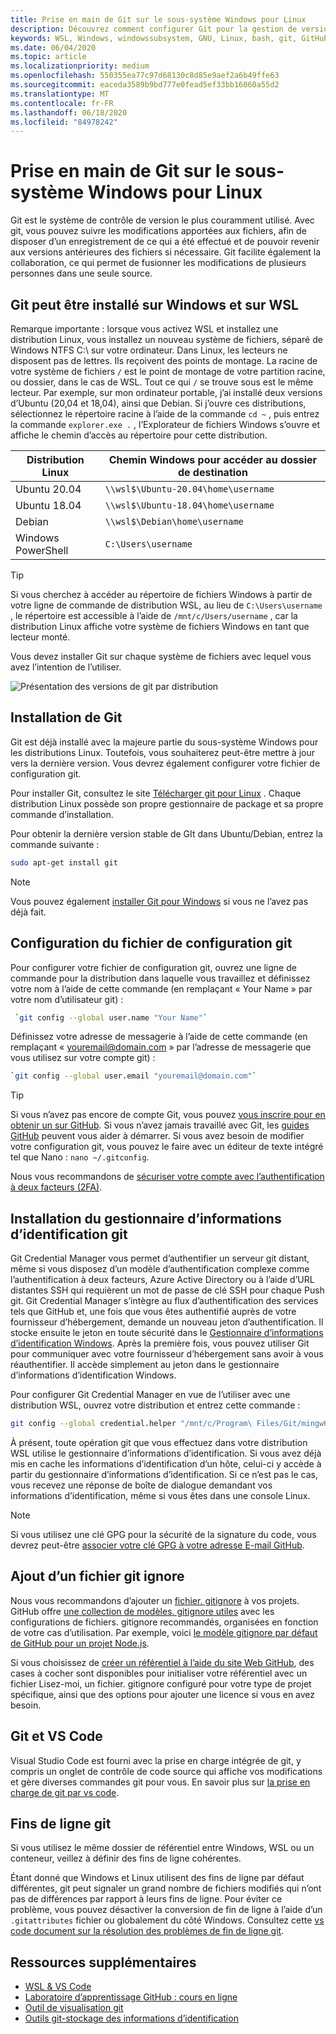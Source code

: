 ```yaml
---
title: Prise en main de Git sur le sous-système Windows pour Linux
description: Découvrez comment configurer Git pour la gestion de version sur le sous-système Windows pour Linux.
keywords: WSL, Windows, windowssubsystem, GNU, Linux, bash, git, GitHub, contrôle de version
ms.date: 06/04/2020
ms.topic: article
ms.localizationpriority: medium
ms.openlocfilehash: 550355ea77c97d68130c8d85e9aef2a6b49ffe63
ms.sourcegitcommit: eaceda3589b9bd777e0fead5ef33bb16060a55d2
ms.translationtype: MT
ms.contentlocale: fr-FR
ms.lasthandoff: 06/18/2020
ms.locfileid: "84978242"
---
```

# <a name="get-started-using-git-on-windows-subsystem-for-linux"></a>Prise en main de Git sur le sous-système Windows pour Linux

Git est le système de contrôle de version le plus couramment utilisé. Avec git, vous pouvez suivre les modifications apportées aux fichiers, afin de disposer d’un enregistrement de ce qui a été effectué et de pouvoir revenir aux versions antérieures des fichiers si nécessaire. Git facilite également la collaboration, ce qui permet de fusionner les modifications de plusieurs personnes dans une seule source.

## <a name="git-can-be-installed-on-windows-and-on-wsl"></a>Git peut être installé sur Windows et sur WSL

Remarque importante : lorsque vous activez WSL et installez une distribution Linux, vous installez un nouveau système de fichiers, séparé de Windows NTFS C:\ sur votre ordinateur. Dans Linux, les lecteurs ne disposent pas de lettres. Ils reçoivent des points de montage. La racine de votre système de fichiers `/` est le point de montage de votre partition racine, ou dossier, dans le cas de WSL. Tout ce qui `/` se trouve sous est le même lecteur. Par exemple, sur mon ordinateur portable, j’ai installé deux versions d’Ubuntu (20,04 et 18,04), ainsi que Debian. Si j’ouvre ces distributions, sélectionnez le répertoire racine à l’aide de la commande `cd ~` , puis entrez la commande `explorer.exe .` , l’Explorateur de fichiers Windows s’ouvre et affiche le chemin d’accès au répertoire pour cette distribution.

| Distribution Linux | Chemin Windows pour accéder au dossier de destination |
| ----------- | ----------- |
| Ubuntu 20.04 | `\\wsl$\Ubuntu-20.04\home\username` |
| Ubuntu 18.04 | `\\wsl$\Ubuntu-18.04\home\username` |
| Debian | `\\wsl$\Debian\home\username` |
| Windows PowerShell | `C:\Users\username` |

> [!TIP]
> Si vous cherchez à accéder au répertoire de fichiers Windows à partir de votre ligne de commande de distribution WSL, au lieu de `C:\Users\username` , le répertoire est accessible à l’aide de `/mnt/c/Users/username` , car la distribution Linux affiche votre système de fichiers Windows en tant que lecteur monté.

Vous devez installer Git sur chaque système de fichiers avec lequel vous avez l’intention de l’utiliser.

![Présentation des versions de git par distribution](../media/git-versions.gif)

## <a name="installing-git"></a>Installation de Git

Git est déjà installé avec la majeure partie du sous-système Windows pour les distributions Linux. Toutefois, vous souhaiterez peut-être mettre à jour vers la dernière version. Vous devrez également configurer votre fichier de configuration git.

Pour installer Git, consultez le site [Télécharger git pour Linux](https://git-scm.com/download/linux) . Chaque distribution Linux possède son propre gestionnaire de package et sa propre commande d’installation.

Pour obtenir la dernière version stable de GIt dans Ubuntu/Debian, entrez la commande suivante :

```bash
sudo apt-get install git
```

> [!NOTE]
> Vous pouvez également [installer Git pour Windows](https://git-scm.com/download/win) si vous ne l’avez pas déjà fait.

## <a name="git-config-file-setup"></a>Configuration du fichier de configuration git

Pour configurer votre fichier de configuration git, ouvrez une ligne de commande pour la distribution dans laquelle vous travaillez et définissez votre nom à l’aide de cette commande (en remplaçant « Your Name » par votre nom d’utilisateur git) :

```bash
 `git config --global user.name "Your Name"`
```

Définissez votre adresse de messagerie à l’aide de cette commande (en remplaçant « youremail@domain.com » par l’adresse de messagerie que vous utilisez sur votre compte git) :

```bash
`git config --global user.email "youremail@domain.com"`
```

> [!TIP]
> Si vous n’avez pas encore de compte Git, vous pouvez [vous inscrire pour en obtenir un sur GitHub](https://github.com/join). Si vous n’avez jamais travaillé avec Git, les [guides GitHub](https://guides.github.com/) peuvent vous aider à démarrer. Si vous avez besoin de modifier votre configuration git, vous pouvez le faire avec un éditeur de texte intégré tel que Nano : `nano ~/.gitconfig`.

Nous vous recommandons de [sécuriser votre compte avec l’authentification à deux facteurs (2FA)](https://help.github.com/en/github/authenticating-to-github/securing-your-account-with-two-factor-authentication-2fa).

## <a name="git-credential-manager-setup"></a>Installation du gestionnaire d’informations d’identification git

Git Credential Manager vous permet d’authentifier un serveur git distant, même si vous disposez d’un modèle d’authentification complexe comme l’authentification à deux facteurs, Azure Active Directory ou à l’aide d’URL distantes SSH qui requièrent un mot de passe de clé SSH pour chaque Push git. Git Credential Manager s’intègre au flux d’authentification des services tels que GitHub et, une fois que vous êtes authentifié auprès de votre fournisseur d’hébergement, demande un nouveau jeton d’authentification. Il stocke ensuite le jeton en toute sécurité dans le [Gestionnaire d’informations d’identification Windows](https://support.microsoft.com/help/4026814/windows-accessing-credential-manager). Après la première fois, vous pouvez utiliser Git pour communiquer avec votre fournisseur d’hébergement sans avoir à vous réauthentifier. Il accède simplement au jeton dans le gestionnaire d’informations d’identification Windows.

Pour configurer Git Credential Manager en vue de l’utiliser avec une distribution WSL, ouvrez votre distribution et entrez cette commande :

```Bash
git config --global credential.helper "/mnt/c/Program\ Files/Git/mingw64/libexec/git-core/git-credential-manager.exe"
```

À présent, toute opération git que vous effectuez dans votre distribution WSL utilise le gestionnaire d’informations d’identification. Si vous avez déjà mis en cache les informations d’identification d’un hôte, celui-ci y accède à partir du gestionnaire d’informations d’identification. Si ce n’est pas le cas, vous recevez une réponse de boîte de dialogue demandant vos informations d’identification, même si vous êtes dans une console Linux.

> [!NOTE]
> Si vous utilisez une clé GPG pour la sécurité de la signature du code, vous devrez peut-être [associer votre clé GPG à votre adresse E-mail GitHub](https://help.github.com/en/github/authenticating-to-github/associating-an-email-with-your-gpg-key).

## <a name="adding-a-git-ignore-file"></a>Ajout d’un fichier git ignore

Nous vous recommandons d’ajouter un [fichier. gitignore](https://help.github.com/en/articles/ignoring-files) à vos projets. GitHub offre [une collection de modèles. gitignore utiles](https://github.com/github/gitignore) avec les configurations de fichiers. gitignore recommandés, organisées en fonction de votre cas d’utilisation. Par exemple, voici [le modèle gitignore par défaut de GitHub pour un projet Node.js](https://github.com/github/gitignore/blob/master/Node.gitignore).

Si vous choisissez de [créer un référentiel à l’aide du site Web GitHub](https://help.github.com/articles/create-a-repo), des cases à cocher sont disponibles pour initialiser votre référentiel avec un fichier Lisez-moi, un fichier. gitignore configuré pour votre type de projet spécifique, ainsi que des options pour ajouter une licence si vous en avez besoin.

## <a name="git-and-vs-code"></a>Git et VS Code

Visual Studio Code est fourni avec la prise en charge intégrée de git, y compris un onglet de contrôle de code source qui affiche vos modifications et gère diverses commandes git pour vous. En savoir plus sur [la prise en charge de git par vs code](https://code.visualstudio.com/docs/editor/versioncontrol#_git-support).

## <a name="git-line-endings"></a>Fins de ligne git

Si vous utilisez le même dossier de référentiel entre Windows, WSL ou un conteneur, veillez à définir des fins de ligne cohérentes.

Étant donné que Windows et Linux utilisent des fins de ligne par défaut différentes, git peut signaler un grand nombre de fichiers modifiés qui n’ont pas de différences par rapport à leurs fins de ligne. Pour éviter ce problème, vous pouvez désactiver la conversion de fin de ligne à l’aide d’un `.gitattributes` fichier ou globalement du côté Windows. Consultez cette [vs code document sur la résolution des problèmes de fin de ligne git](https://code.visualstudio.com/docs/remote/troubleshooting#_resolving-git-line-ending-issues-in-containers-resulting-in-many-modified-files).

## <a name="additional-resources"></a>Ressources supplémentaires

* [WSL & VS Code](./wsl-vscode.md)
* [Laboratoire d’apprentissage GitHub : cours en ligne](https://lab.github.com/)
* [Outil de visualisation git](http://git-school.github.io/visualizing-git/)
* [Outils git-stockage des informations d’identification](https://git-scm.com/book/it/v2/Git-Tools-Credential-Storage)
